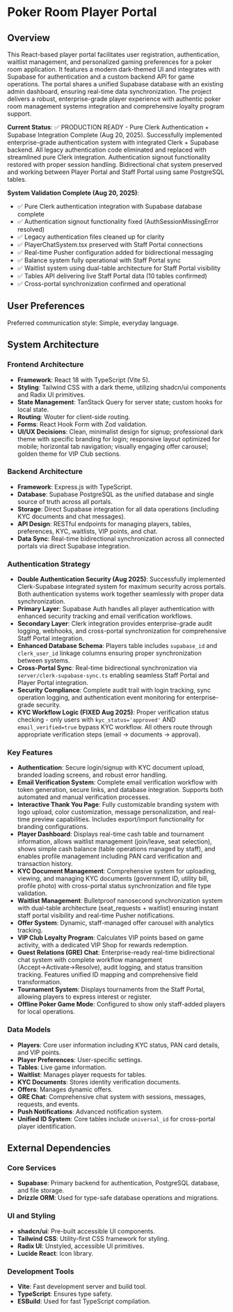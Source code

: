 # Poker Room Player Portal

## Overview

This React-based player portal facilitates user registration, authentication, waitlist management, and personalized gaming preferences for a poker room application. It features a modern dark-themed UI and integrates with Supabase for authentication and a custom backend API for game operations. The portal shares a unified Supabase database with an existing admin dashboard, ensuring real-time data synchronization. The project delivers a robust, enterprise-grade player experience with authentic poker room management systems integration and comprehensive loyalty program support.

**Current Status**: ✅ PRODUCTION READY - Pure Clerk Authentication + Supabase Integration Complete (Aug 20, 2025). Successfully implemented enterprise-grade authentication system with integrated Clerk + Supabase backend. All legacy authentication code eliminated and replaced with streamlined pure Clerk integration. Authentication signout functionality restored with proper session handling. Bidirectional chat system preserved and working between Player Portal and Staff Portal using same PostgreSQL tables.

**System Validation Complete (Aug 20, 2025)**: 
- ✅ Pure Clerk authentication integration with Supabase database complete
- ✅ Authentication signout functionality fixed (AuthSessionMissingError resolved)
- ✅ Legacy authentication files cleaned up for clarity
- ✅ PlayerChatSystem.tsx preserved with Staff Portal connections
- ✅ Real-time Pusher configuration added for bidirectional messaging
- ✅ Balance system fully operational with Staff Portal sync
- ✅ Waitlist system using dual-table architecture for Staff Portal visibility
- ✅ Tables API delivering live Staff Portal data (10 tables confirmed)
- ✅ Cross-portal synchronization confirmed and operational

## User Preferences

Preferred communication style: Simple, everyday language.

## System Architecture

### Frontend Architecture
- **Framework**: React 18 with TypeScript (Vite 5).
- **Styling**: Tailwind CSS with a dark theme, utilizing shadcn/ui components and Radix UI primitives.
- **State Management**: TanStack Query for server state; custom hooks for local state.
- **Routing**: Wouter for client-side routing.
- **Forms**: React Hook Form with Zod validation.
- **UI/UX Decisions**: Clean, minimalist design for signup; professional dark theme with specific branding for login; responsive layout optimized for mobile; horizontal tab navigation; visually engaging offer carousel; golden theme for VIP Club sections.

### Backend Architecture
- **Framework**: Express.js with TypeScript.
- **Database**: Supabase PostgreSQL as the unified database and single source of truth across all portals.
- **Storage**: Direct Supabase integration for all data operations (including KYC documents and chat messages).
- **API Design**: RESTful endpoints for managing players, tables, preferences, KYC, waitlists, VIP points, and chat.
- **Data Sync**: Real-time bidirectional synchronization across all connected portals via direct Supabase integration.

### Authentication Strategy
- **Double Authentication Security (Aug 2025)**: Successfully implemented Clerk-Supabase integrated system for maximum security across portals. Both authentication systems work together seamlessly with proper data synchronization.
- **Primary Layer**: Supabase Auth handles all player authentication with enhanced security tracking and email verification workflows.
- **Secondary Layer**: Clerk integration provides enterprise-grade audit logging, webhooks, and cross-portal synchronization for comprehensive Staff Portal integration.
- **Enhanced Database Schema**: Players table includes `supabase_id` and `clerk_user_id` linkage columns ensuring proper synchronization between systems.
- **Cross-Portal Sync**: Real-time bidirectional synchronization via `server/clerk-supabase-sync.ts` enabling seamless Staff Portal and Player Portal integration.
- **Security Compliance**: Complete audit trail with login tracking, sync operation logging, and authentication event monitoring for enterprise-grade security.
- **KYC Workflow Logic (FIXED Aug 2025)**: Proper verification status checking - only users with `kyc_status='approved'` AND `email_verified=true` bypass KYC workflow. All others route through appropriate verification steps (email → documents → approval).

### Key Features
- **Authentication**: Secure login/signup with KYC document upload, branded loading screens, and robust error handling.
- **Email Verification System**: Complete email verification workflow with token generation, secure links, and database integration. Supports both automated and manual verification processes.
- **Interactive Thank You Page**: Fully customizable branding system with logo upload, color customization, message personalization, and real-time preview capabilities. Includes export/import functionality for branding configurations.
- **Player Dashboard**: Displays real-time cash table and tournament information, allows waitlist management (join/leave, seat selection), shows simple cash balance (table operations managed by staff), and enables profile management including PAN card verification and transaction history.
- **KYC Document Management**: Comprehensive system for uploading, viewing, and managing KYC documents (government ID, utility bill, profile photo) with cross-portal status synchronization and file type validation.
- **Waitlist Management**: Bulletproof nanosecond synchronization system with dual-table architecture (seat_requests + waitlist) ensuring instant staff portal visibility and real-time Pusher notifications.
- **Offer System**: Dynamic, staff-managed offer carousel with analytics tracking.
- **VIP Club Loyalty Program**: Calculates VIP points based on game activity, with a dedicated VIP Shop for rewards redemption.
- **Guest Relations (GRE) Chat**: Enterprise-ready real-time bidirectional chat system with complete workflow management (Accept→Activate→Resolve), audit logging, and status transition tracking. Features unified ID mapping and comprehensive field transformation.
- **Tournament System**: Displays tournaments from the Staff Portal, allowing players to express interest or register.
- **Offline Poker Game Mode**: Configured to show only staff-added players for local operations.

### Data Models
- **Players**: Core user information including KYC status, PAN card details, and VIP points.
- **Player Preferences**: User-specific settings.
- **Tables**: Live game information.
- **Waitlist**: Manages player requests for tables.
- **KYC Documents**: Stores identity verification documents.
- **Offers**: Manages dynamic offers.
- **GRE Chat**: Comprehensive chat system with sessions, messages, requests, and events.
- **Push Notifications**: Advanced notification system.
- **Unified ID System**: Core tables include `universal_id` for cross-portal player identification.

## External Dependencies

### Core Services
- **Supabase**: Primary backend for authentication, PostgreSQL database, and file storage.
- **Drizzle ORM**: Used for type-safe database operations and migrations.

### UI and Styling
- **shadcn/ui**: Pre-built accessible UI components.
- **Tailwind CSS**: Utility-first CSS framework for styling.
- **Radix UI**: Unstyled, accessible UI primitives.
- **Lucide React**: Icon library.

### Development Tools
- **Vite**: Fast development server and build tool.
- **TypeScript**: Ensures type safety.
- **ESBuild**: Used for fast TypeScript compilation.